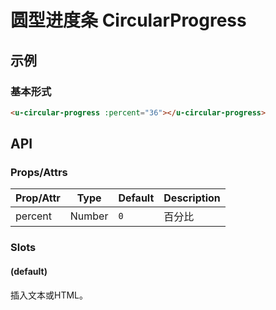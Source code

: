 # 圆型进度条 CircularProgress

## 示例
### 基本形式

``` html
<u-circular-progress :percent="36"></u-circular-progress>
```

## API
### Props/Attrs

| Prop/Attr | Type | Default | Description |
| --------- | ---- | ------- | ----------- |
| percent | Number | `0` | 百分比 |

### Slots

#### (default)

插入文本或HTML。
